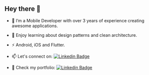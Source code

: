 
## Hey there 👋

- 📲 I’m a Mobile Developer with over 3 years of experience creating awesome applications.

- 🚀 Enjoy learning about design patterns and clean architecture.

- :zap: Android, iOS and Flutter.

- :mailbox: Let's connect on: [![Linkedin Badge](https://img.shields.io/badge/LinkedIn-blue?style=flat&logo=Linkedin&logoColor=white)](https://www.linkedin.com/in/barraganesteban/)

- 💼 Check my portfolio: [![Linkedin Badge](https://img.shields.io/badge/Esteban%20Coder-purple?style=flat&)](https://meek-mandazi-206906.netlify.app/)

<div id="header" align="center">
  <img src="https://github-readme-stats.vercel.app/api/top-langs/?username=s15-coder&layout=compact" alt=""/>
</div>
